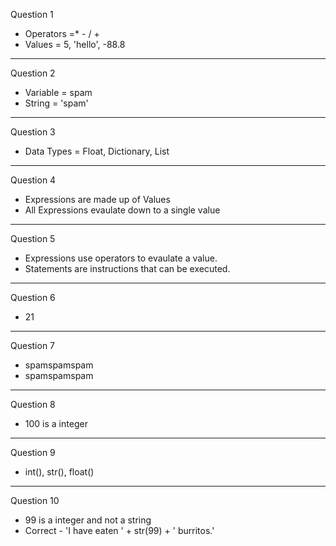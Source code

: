 Question 1
* Operators =* - / +
* Values = 5, 'hello', -88.8
---
Question 2
* Variable = spam
* String = 'spam'
---
Question 3
* Data Types = Float, Dictionary, List
---
Question 4
* Expressions are made up of Values
* All Expressions evaulate down to a single value
---
Question 5
* Expressions use operators to evaulate a value.
* Statements are instructions that can be executed.
---
Question 6
* 21
---
Question 7 
* spamspamspam
* spamspamspam
---
Question 8
* 100 is a integer
---
Question 9
* int(), str(), float()
---
Question 10
* 99 is a integer and not a string
* Correct - 'I have eaten ' + str(99) + ' burritos.'
